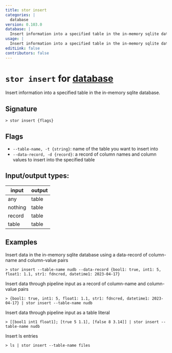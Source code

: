 ```yaml
---
title: stor insert
categories: |
  database
version: 0.103.0
database: |
  Insert information into a specified table in the in-memory sqlite database.
usage: |
  Insert information into a specified table in the in-memory sqlite database.
editLink: false
contributors: false
---
```

<!-- This file is automatically generated. Please edit the command in https://github.com/nushell/nushell instead. -->

# `stor insert` for [database](/commands/categories/database.md)

<div class='command-title'>Insert information into a specified table in the in-memory sqlite database.</div>

## Signature

```> stor insert {flags} ```

## Flags

 -  `--table-name, -t {string}`: name of the table you want to insert into
 -  `--data-record, -d {record}`: a record of column names and column values to insert into the specified table


## Input/output types:

| input   | output |
| ------- | ------ |
| any     | table  |
| nothing | table  |
| record  | table  |
| table   | table  |
## Examples

Insert data in the in-memory sqlite database using a data-record of column-name and column-value pairs
```nu
> stor insert --table-name nudb --data-record {bool1: true, int1: 5, float1: 1.1, str1: fdncred, datetime1: 2023-04-17}

```

Insert data through pipeline input as a record of column-name and column-value pairs
```nu
> {bool1: true, int1: 5, float1: 1.1, str1: fdncred, datetime1: 2023-04-17} | stor insert --table-name nudb

```

Insert data through pipeline input as a table literal
```nu
> [[bool1 int1 float1]; [true 5 1.1], [false 8 3.14]] | stor insert --table-name nudb

```

Insert ls entries
```nu
> ls | stor insert --table-name files

```
